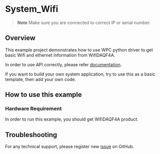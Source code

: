 # System_Wifi
> **Note**
> Make sure you are connected to correct IP or serial number.

## Overview

This example project demonstrates how to use WPC python driver to get basic Wifi and ethernet information from WifiDAQF4A.

In order to use API correctly, please refer [documentation](https://wpc-systems-ltd.github.io/WPC_Python_driver_release/).

If you want to build your own system application, try to use this as a basic template, then add your own code.

## How to use this example

### Hardware Requirement

In order to run this example, you should get WifiDAQF4A product.

## Troubleshooting

For any technical support, please register new [issue](https://github.com/WPC-Systems-Ltd/WPC_Python_driver_release/issues) on GitHub.